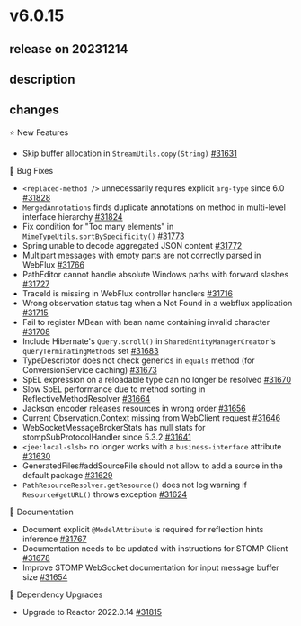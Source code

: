 # v6.0.15

## release on 20231214

## description

## changes

⭐ New Features

* Skip buffer allocation in <code>StreamUtils.copy(String)</code> <a href="https://github.com/spring-projects/spring-framework/issues/31631" data-hovercard-type="issue" data-hovercard-url="/spring-projects/spring-framework/issues/31631/hovercard">#31631</a>

🐞 Bug Fixes

* <code>&lt;replaced-method /&gt;</code> unnecessarily requires explicit <code>arg-type</code> since 6.0 <a href="https://github.com/spring-projects/spring-framework/issues/31828" data-hovercard-type="issue" data-hovercard-url="/spring-projects/spring-framework/issues/31828/hovercard">#31828</a>
* <code>MergedAnnotations</code> finds duplicate annotations on method in multi-level interface hierarchy <a href="https://github.com/spring-projects/spring-framework/issues/31824" data-hovercard-type="issue" data-hovercard-url="/spring-projects/spring-framework/issues/31824/hovercard">#31824</a>
* Fix condition for "Too many elements" in <code>MimeTypeUtils.sortBySpecificity()</code> <a href="https://github.com/spring-projects/spring-framework/issues/31773" data-hovercard-type="issue" data-hovercard-url="/spring-projects/spring-framework/issues/31773/hovercard">#31773</a>
* Spring unable to decode aggregated JSON content <a href="https://github.com/spring-projects/spring-framework/issues/31772" data-hovercard-type="issue" data-hovercard-url="/spring-projects/spring-framework/issues/31772/hovercard">#31772</a>
* Multipart messages with empty parts are not correctly parsed in WebFlux <a href="https://github.com/spring-projects/spring-framework/issues/31766" data-hovercard-type="issue" data-hovercard-url="/spring-projects/spring-framework/issues/31766/hovercard">#31766</a>
* PathEditor cannot handle absolute Windows paths with forward slashes <a href="https://github.com/spring-projects/spring-framework/issues/31727" data-hovercard-type="issue" data-hovercard-url="/spring-projects/spring-framework/issues/31727/hovercard">#31727</a>
* TraceId is missing in WebFlux controller handlers <a href="https://github.com/spring-projects/spring-framework/issues/31716" data-hovercard-type="issue" data-hovercard-url="/spring-projects/spring-framework/issues/31716/hovercard">#31716</a>
* Wrong observation status tag when a Not Found in a webflux application <a href="https://github.com/spring-projects/spring-framework/issues/31715" data-hovercard-type="issue" data-hovercard-url="/spring-projects/spring-framework/issues/31715/hovercard">#31715</a>
* Fail to register MBean with bean name containing invalid character <a href="https://github.com/spring-projects/spring-framework/issues/31708" data-hovercard-type="issue" data-hovercard-url="/spring-projects/spring-framework/issues/31708/hovercard">#31708</a>
* Include Hibernate's <code>Query.scroll()</code> in <code>SharedEntityManagerCreator</code>'s <code>queryTerminatingMethods</code> set <a href="https://github.com/spring-projects/spring-framework/issues/31683" data-hovercard-type="issue" data-hovercard-url="/spring-projects/spring-framework/issues/31683/hovercard">#31683</a>
* TypeDescriptor does not check generics in <code>equals</code> method (for ConversionService caching) <a href="https://github.com/spring-projects/spring-framework/issues/31673" data-hovercard-type="issue" data-hovercard-url="/spring-projects/spring-framework/issues/31673/hovercard">#31673</a>
* SpEL expression on a reloadable type can no longer be resolved <a href="https://github.com/spring-projects/spring-framework/issues/31670" data-hovercard-type="issue" data-hovercard-url="/spring-projects/spring-framework/issues/31670/hovercard">#31670</a>
* Slow SpEL performance due to method sorting in ReflectiveMethodResolver <a href="https://github.com/spring-projects/spring-framework/issues/31664" data-hovercard-type="issue" data-hovercard-url="/spring-projects/spring-framework/issues/31664/hovercard">#31664</a>
* Jackson encoder releases resources in wrong order <a href="https://github.com/spring-projects/spring-framework/issues/31656" data-hovercard-type="issue" data-hovercard-url="/spring-projects/spring-framework/issues/31656/hovercard">#31656</a>
* Current Observation.Context missing from WebClient request <a href="https://github.com/spring-projects/spring-framework/issues/31646" data-hovercard-type="issue" data-hovercard-url="/spring-projects/spring-framework/issues/31646/hovercard">#31646</a>
* WebSocketMessageBrokerStats has null stats for stompSubProtocolHandler since 5.3.2 <a href="https://github.com/spring-projects/spring-framework/issues/31641" data-hovercard-type="issue" data-hovercard-url="/spring-projects/spring-framework/issues/31641/hovercard">#31641</a>
* <code>&lt;jee:local-slsb&gt;</code> no longer works with a <code>business-interface</code> attribute <a href="https://github.com/spring-projects/spring-framework/issues/31630" data-hovercard-type="issue" data-hovercard-url="/spring-projects/spring-framework/issues/31630/hovercard">#31630</a>
* GeneratedFiles#addSourceFile should not allow to add a source in the default package <a href="https://github.com/spring-projects/spring-framework/issues/31629" data-hovercard-type="issue" data-hovercard-url="/spring-projects/spring-framework/issues/31629/hovercard">#31629</a>
* <code>PathResourceResolver.getResource()</code> does not log warning if <code>Resource#getURL()</code> throws exception <a href="https://github.com/spring-projects/spring-framework/issues/31624" data-hovercard-type="issue" data-hovercard-url="/spring-projects/spring-framework/issues/31624/hovercard">#31624</a>

📔 Documentation

* Document explicit <code>@ModelAttribute</code> is required for reflection hints inference <a href="https://github.com/spring-projects/spring-framework/issues/31767" data-hovercard-type="issue" data-hovercard-url="/spring-projects/spring-framework/issues/31767/hovercard">#31767</a>
* Documentation needs to be updated with instructions for STOMP Client <a href="https://github.com/spring-projects/spring-framework/issues/31678" data-hovercard-type="issue" data-hovercard-url="/spring-projects/spring-framework/issues/31678/hovercard">#31678</a>
* Improve STOMP WebSocket documentation for input message buffer size <a href="https://github.com/spring-projects/spring-framework/issues/31654" data-hovercard-type="issue" data-hovercard-url="/spring-projects/spring-framework/issues/31654/hovercard">#31654</a>

🔨 Dependency Upgrades

* Upgrade to Reactor 2022.0.14 <a href="https://github.com/spring-projects/spring-framework/issues/31815" data-hovercard-type="issue" data-hovercard-url="/spring-projects/spring-framework/issues/31815/hovercard">#31815</a>

